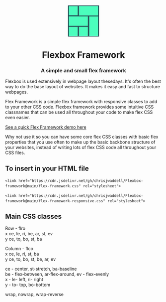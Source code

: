 <!-- PROJECT LOGO -->
<br />
<div align="center">
    <img src="images/logo.jpg" alt="Logo" width="100" height="100">

<h1 align="center">Flexbox Framework</h1>
   <H3 align="center">A simple and small flex framework</h3>
</div>

Flexbox is used extensively in webpage layout thesedays. It's often the best way to do the base layout of websites. It makes it easy and fast to structure webpages.

Flex Framework is a simple flex framework with responsive classes to add to your other CSS code. Flexbox framework provides some intuitive CSS classnames that can be used all throughout your code to make flex CSS even easier.

[See a quick Flex Framework demo here](https://codepen.io/chrisjwaddell/full/ByoNEWg)

Why not use it so you can have some core flex CSS classes with basic flex properties that you use often to make up the basic backbone structure of your websites, instead of writing lots of flex CSS code all throughout your CSS files.



## To insert in your HTML file

`<link href="https://cdn.jsdelivr.net/gh/chrisjwaddell/Flexbox-framework@main/flex-framework.css" rel="stylesheet">`

`<link href="https://cdn.jsdelivr.net/gh/chrisjwaddell/Flexbox-framework@main/flex-framework-responsive.css" rel="stylesheet">`




## Main CSS classes

Row - flro \
x 	ce, le, ri, be, ar, st, ev \
y 	ce, to, bo, st, ba

Column - flco \
x 	ce, le, ri, st, ba \
y 	ce, to, bo, st, be, ar, ev

ce - center, st-stretch, ba-baseline \
be - flex-between, ar-flex-around, ev - flex-evenly \
x - le- left, ri- right \
y - to- top, bo-bottom

wrap, nowrap, wrap-reverse





